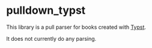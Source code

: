 # pulldown_typst

This library is a pull parser for books created with
[Typst](https://github.com/typst/typst).

It does not currently do any parsing.